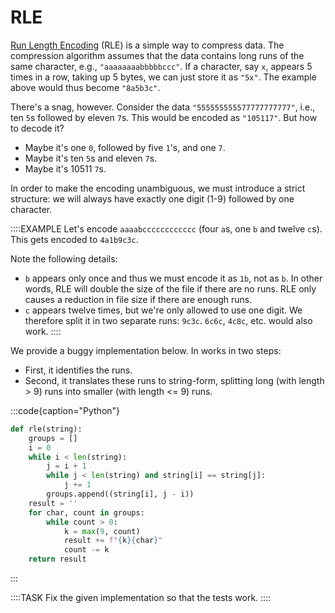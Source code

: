 # RLE

[Run Length Encoding](https://en.wikipedia.org/wiki/Run-length_encoding) (RLE) is a simple way to compress data.
The compression algorithm assumes that the data contains long runs of the same character, e.g., `"aaaaaaaabbbbbccc"`.
If a character, say `x`, appears 5 times in a row, taking up 5 bytes, we can just store it as `"5x"`.
The example above would thus become `"8a5b3c"`.

There's a snag, however.
Consider the data `"555555555577777777777"`, i.e., ten `5`s followed by eleven `7`s.
This would be encoded as `"105117"`.
But how to decode it?

* Maybe it's one `0`, followed by five `1`'s, and one `7`.
* Maybe it's ten `5`s and eleven `7`s.
* Maybe it's 10511 `7`s.

In order to make the encoding unambiguous, we must introduce a strict structure: we will always have exactly one digit (1-9) followed by one character.

::::EXAMPLE
Let's encode `aaaabcccccccccccc` (four `a`s, one `b` and twelve `c`s).
This gets encoded to `4a1b9c3c`.

Note the following details:

* `b` appears only once and thus we must encode it as `1b`, not as `b`.
  In other words, RLE will double the size of the file if there are no runs.
  RLE only causes a reduction in file size if there are enough runs.
* `c` appears twelve times, but we're only allowed to use one digit.
  We therefore split it in two separate runs: `9c3c`. `6c6c`, `4c8c`, etc. would also work.
::::

We provide a buggy implementation below.
In works in two steps:

* First, it identifies the runs.
* Second, it translates these runs to string-form, splitting long (with length > 9) runs into smaller (with length <= 9) runs.

:::code{caption="Python"}

```python
def rle(string):
    groups = []
    i = 0
    while i < len(string):
        j = i + 1
        while j < len(string) and string[i] == string[j]:
            j += 1
        groups.append((string[i], j - i))
    result = ''
    for char, count in groups:
        while count > 0:
            k = max(9, count)
            result += f"{k}{char}"
            count -= k
    return result
```

:::

::::TASK
Fix the given implementation so that the tests work.
::::
